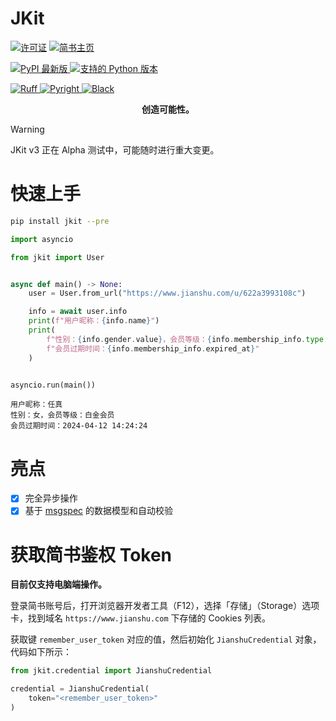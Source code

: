 # JKit

[![许可证](https://img.shields.io/github/license/FHU-yezi/JKit?style=flat-square&label=%E8%AE%B8%E5%8F%AF%E8%AF%81)](https://github.com/FHU-yezi/JKit/blob/v3/LICENSE)
[![简书主页](https://img.shields.io/badge/%E7%AE%80%E4%B9%A6-%E5%88%9D%E5%BF%83%E4%B8%8D%E5%8F%98__%E5%8F%B6%E5%AD%90-black?style=flat-square&color=EA6F5A)](https://www.jianshu.com/u/ea36c8d8aa30)

[![PyPI 最新版](https://img.shields.io/pypi/v/jkit?style=flat-square&label=PyPI)
](https://pypi.python.org/pypi/jkit)
[![支持的 Python 版本](https://img.shields.io/pypi/pyversions/jkit.svg?style=flat-square&label=Python%20%E7%89%88%E6%9C%AC)](https://pypi.python.org/pypi/jkit)

[![Ruff](https://img.shields.io/badge/%E9%9D%99%E6%80%81%E6%A3%80%E6%9F%A5-Ruff-purple?style=flat-square)
](https://github.com/astral-sh/ruff)
[![Pyright](https://img.shields.io/badge/%E7%B1%BB%E5%9E%8B%E6%A3%80%E6%9F%A5-Pyright-blue?style=flat-square)
](https://github.com/microsoft/pyright)
[![Black](https://img.shields.io/badge/%E4%BB%A3%E7%A0%81%E9%A3%8E%E6%A0%BC-Black-black?style=flat-square)
](https://github.com/psf/black)


<p align="center">
  <b>创造可能性。</b>
</p>

> [!WARNING]
> JKit v3 正在 Alpha 测试中，可能随时进行重大变更。

# 快速上手

```bash
pip install jkit --pre
```

```python
import asyncio

from jkit import User


async def main() -> None:
    user = User.from_url("https://www.jianshu.com/u/622a3993108c")

    info = await user.info
    print(f"用户昵称：{info.name}")
    print(
        f"性别：{info.gender.value}，会员等级：{info.membership_info.type.value}\n"
        f"会员过期时间：{info.membership_info.expired_at}"
    )


asyncio.run(main())
```

```
用户昵称：任真
性别：女，会员等级：白金会员
会员过期时间：2024-04-12 14:24:24
```

# 亮点

- [x] 完全异步操作
- [x] 基于 [msgspec](https://github.com/jcrist/msgspec) 的数据模型和自动校验

# 获取简书鉴权 Token

**目前仅支持电脑端操作。**

登录简书账号后，打开浏览器开发者工具（F12），选择「存储」（Storage）选项卡，找到域名 `https://www.jianshu.com` 下存储的 Cookies 列表。

获取键 `remember_user_token` 对应的值，然后初始化 `JianshuCredential` 对象，代码如下所示：

```python
from jkit.credential import JianshuCredential

credential = JianshuCredential(
    token="<remember_user_token>"
)
```
